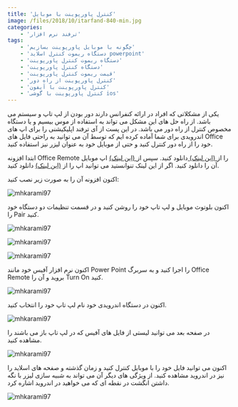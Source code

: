 ```yaml
---
title: 'کنترل پاورپوینت با موبایل'
image: /files/2018/10/itarfand-840-min.jpg
categories:
    - 'ترفند نرم افزار'
tags:
    - 'چگونه با موبایل پاورپوینت بسازیم'
    - 'دستگاه ریموت کنترل اسلاید powerpoint'
    - 'دستگاه ریموت کنترل پاورپوینت'
    - 'دستگاه کنترل پاورپوینت'
    - 'قیمت ریموت کنترل پاورپوینت'
    - 'کنترل پاورپوینت از راه دور'
    - 'کنترل پاورپوینت با آیفون'
    - 'کنترل پاورپوینت با گوشی ios'
---
```


 یکی از مشکلاتی که افراد در ارائه کنفرانس دارند دور بودن از لپ تاپ و سیستم می باشد. از راه حل های این مشکل می تواند به استفاده از موس بیسیم و یا دستگاه مخصوص کنترل از راه دور می باشد. در این پست از آی ترفند اپلیکیشنی را برای اپ های اندرویدی برای شما آماده کرده ایم که توسط آن می توانید به راحتی فایل های Office خود را از راه دور کنترل کنید و حتی از موبایل خود به عنوان لیزر نیز استفاده کنید.

 ابتدا افزونه Office Remote را از[ (این لینک) ](https://www.microsoft.com/en-us/download/confirmation.aspx?id=41149)دانلود کنید. سپس از[ (این لینک)](https://www.microsoft.com/en-us/p/office-remote/9wzdncrfhx5h#activetab=pivot:overviewtab) اپ موبایل آن را دانلود کنید. اگر از این لینک تنوانستید می توانید اپ را از [(این لینک)](http://dl.androidgozar.com/apps/Office.Remote.for.Android.1.2.0.0_androidgozar.com.apk) دانلود کنید.

 اکنون افزونه آن را به صورت زیر نصب کنید:

 ![mhkarami97](/files/2018/10/itarfand-832-min.jpg)  

 اکنون بلوتوث موبایل و لپ تاپ خود را روشن کنید و در قسمت تنظیمات دو دستگاه خود را Pair کنید.

 ![mhkarami97](/files/2018/10/itarfand-834-min.jpg)  

 ![mhkarami97](/files/2018/10/itarfand-835-min.jpg)  

 ![mhkarami97](/files/2018/10/itarfand-836-min.jpg)  

 اکنون نرم افزار آفیس خود مانند Power Point را اجرا کنید و به سربرگ Office Remote بروید و آن را Turn On کنید.

 ![mhkarami97](/files/2018/10/itarfand-833-min.jpg)  

 اکنون در دستگاه اندرویدی خود نام لپ تاپ خود را انتخاب کنید.

 ![mhkarami97](/files/2018/10/itarfand-838-min.jpg)  

 در صفحه بعد می توانید لیستی از فایل های آفیس که در لپ تاپ باز می باشند را مشاهده کنید.

 ![mhkarami97](/files/2018/10/itarfand-837-min.jpg)  

 اکنون می توانید فایل خود را با موبایل کنترل کنید و زمان گذشته و صفحه های اسلاید را نیز در اندروید مشاهده کنید. از ویژگی های دیگر آن می تواند به شبیه سازی لیزر با نگه داشتن انگشت در نقطه ای که می خواهید در اندروید اشاره کرد.

 ![mhkarami97](/files/2018/10/itarfand-839-min.jpg)  